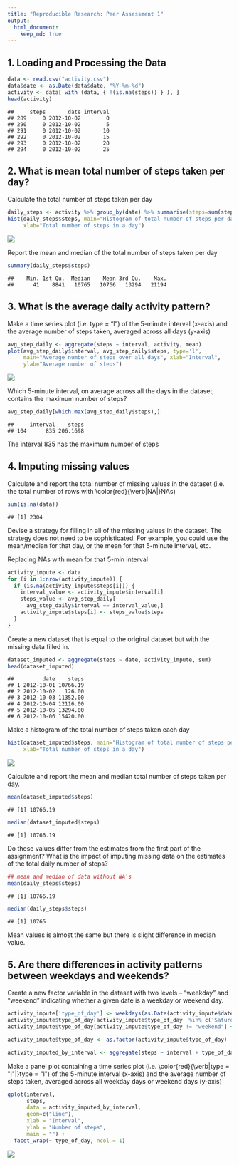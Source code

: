```yaml
---
title: "Reproducible Research: Peer Assessment 1"
output: 
  html_document:
    keep_md: true
---
```





## 1. Loading and Processing the Data


```r
data <- read.csv("activity.csv")
data$date <- as.Date(data$date, "%Y-%m-%d")
activity <- data[ with (data, { !(is.na(steps)) } ), ]
head(activity)
```

```
##     steps       date interval
## 289     0 2012-10-02        0
## 290     0 2012-10-02        5
## 291     0 2012-10-02       10
## 292     0 2012-10-02       15
## 293     0 2012-10-02       20
## 294     0 2012-10-02       25
```



## 2. What is mean total number of steps taken per day?

Calculate the total number of steps taken per day


```r
daily_steps <- activity %>% group_by(date) %>% summarise(steps=sum(steps))
hist(daily_steps$steps, main="Histogram of total number of steps per day", 
     xlab="Total number of steps in a day")
```

![](PA1_template_files/figure-html/unnamed-chunk-2-1.png)<!-- -->



Report the mean and median of the total number of steps taken per day


```r
summary(daily_steps$steps)
```

```
##    Min. 1st Qu.  Median    Mean 3rd Qu.    Max. 
##      41    8841   10765   10766   13294   21194
```



## 3. What is the average daily activity pattern?

Make a time series plot (i.e. type = “l”) of the 5-minute interval (x-axis) and the average number of steps taken, averaged across all days (y-axis)


```r
avg_step_daily <- aggregate(steps ~ interval, activity, mean)
plot(avg_step_daily$interval, avg_step_daily$steps, type='l', 
     main="Average number of steps over all days", xlab="Interval", 
     ylab="Average number of steps")
```

![](PA1_template_files/figure-html/unnamed-chunk-4-1.png)<!-- -->



Which 5-minute interval, on average across all the days in the dataset, contains the maximum number of steps?


```r
avg_step_daily[which.max(avg_step_daily$steps),]
```

```
##     interval    steps
## 104      835 206.1698
```

The interval 835 has the maximum number of steps



## 4. Imputing missing values

Calculate and report the total number of missing values in the dataset (i.e. the total number of rows with \color{red}{\verb|NA|}NAs)


```r
sum(is.na(data))
```

```
## [1] 2304
```

Devise a strategy for filling in all of the missing values in the dataset. The strategy does not need to be sophisticated. For example, you could use the mean/median for that day, or the mean for that 5-minute interval, etc.


Replacing NAs with mean for that 5-min interval


```r
activity_impute <- data
for (i in 1:nrow(activity_impute)) {
  if (is.na(activity_impute$steps[i])) {
    interval_value <- activity_impute$interval[i]
    steps_value <- avg_step_daily[
      avg_step_daily$interval == interval_value,]
    activity_impute$steps[i] <- steps_value$steps
  }
}
```



Create a new dataset that is equal to the original dataset but with the missing data filled in.


```r
dataset_imputed <- aggregate(steps ~ date, activity_impute, sum)
head(dataset_imputed)
```

```
##         date    steps
## 1 2012-10-01 10766.19
## 2 2012-10-02   126.00
## 3 2012-10-03 11352.00
## 4 2012-10-04 12116.00
## 5 2012-10-05 13294.00
## 6 2012-10-06 15420.00
```



Make a histogram of the total number of steps taken each day


```r
hist(dataset_imputed$steps, main="Histogram of total number of steps per day (imputed)", 
     xlab="Total number of steps in a day")
```

![](PA1_template_files/figure-html/unnamed-chunk-9-1.png)<!-- -->



Calculate and report the mean and median total number of steps taken per day.


```r
mean(dataset_imputed$steps)
```

```
## [1] 10766.19
```

```r
median(dataset_imputed$steps)
```

```
## [1] 10766.19
```



Do these values differ from the estimates from the first part of the assignment? What is the impact of imputing missing data on the estimates of the total daily number of steps?


```r
## mean and median of data without NA's
mean(daily_steps$steps)
```

```
## [1] 10766.19
```

```r
median(daily_steps$steps)
```

```
## [1] 10765
```

Mean values is almost the same but there is slight difference in median value.



## 5. Are there differences in activity patterns between weekdays and weekends?


Create a new factor variable in the dataset with two levels – “weekday” and “weekend” indicating whether a given date is a weekday or weekend day.


```r
activity_impute['type_of_day'] <- weekdays(as.Date(activity_impute$date))
activity_impute$type_of_day[activity_impute$type_of_day  %in% c('Saturday','Sunday') ] <- "weekend"
activity_impute$type_of_day[activity_impute$type_of_day != "weekend"] <- "weekday"

activity_impute$type_of_day <- as.factor(activity_impute$type_of_day)

activity_imputed_by_interval <- aggregate(steps ~ interval + type_of_day, activity_impute, mean)
```



Make a panel plot containing a time series plot (i.e. \color{red}{\verb|type = "l"|}type = "l") of the 5-minute interval (x-axis) and the average number of steps taken, averaged across all weekday days or weekend days (y-axis)


```r
qplot(interval, 
      steps, 
      data = activity_imputed_by_interval, 
      geom=c("line"),
      xlab = "Interval", 
      ylab = "Number of steps", 
      main = "") +
  facet_wrap(~ type_of_day, ncol = 1)
```

![](PA1_template_files/figure-html/unnamed-chunk-13-1.png)<!-- -->

